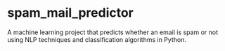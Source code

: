 # spam_mail_predictor
A machine learning project that predicts whether an email is spam or not using NLP techniques and classification algorithms in Python.
